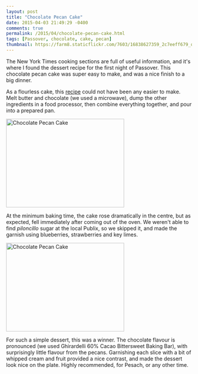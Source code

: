 ```yaml
---
layout: post
title: "Chocolate Pecan Cake"
date: 2015-04-03 21:49:29 -0400
comments: true
permalink: /2015/04/chocolate-pecan-cake.html
tags: [Passover, chocolate, cake, pecan]
thumbnail: https://farm8.staticflickr.com/7603/16838627359_2c7eeff679_q.jpg
---
```

 
The New York Times cooking sections are full of useful information, and
it's where I found the dessert recipe for the first night of Passover.
This chocolate pecan cake was super easy to make, and was a nice finish 
to a big dinner.

As a flourless cake, this
[recipe](http://cooking.nytimes.com/recipes/1013958-nana-joses-chocolate-pecan-cake) 
could not have been any easier to make. Melt butter and chocolate (we
used a microwave), dump the other ingredients in a food processor, then
combine everything together, and pour into a prepared pan.

<a href="https://www.flickr.com/photos/gnuf/17015192365"
title="Chocolate Pecan Cake by Eric Fung, on Flickr"><img
src="https://farm9.staticflickr.com/8755/17015192365_b253b9fdeb_n.jpg"
width="320" height="240" alt="Chocolate Pecan Cake"></a>

At the minimum baking time, the cake rose dramatically in the centre,
but as expected, fell immediately after coming out of the oven. We
weren't able to find <i>piloncillo</i> sugar at the local Publix, so we
skipped it, and made the garnish using blueberries, strawberries and key
limes.

<a href="https://www.flickr.com/photos/gnuf/16838627359" 
title="Chocolate Pecan Cake by Eric Fung, on Flickr"><img
src="https://farm8.staticflickr.com/7603/16838627359_2c7eeff679_n.jpg"
width="320" height="240" alt="Chocolate Pecan Cake"></a>

For such a simple dessert, this was a winner. The chocolate flavour is
pronounced (we used Ghirardelli 60% Cacao Bittersweet Baking Bar), with
surprisingly little flavour from the pecans. Garnishing each slice with
a bit of whipped cream and fruit provided a nice contrast, and made the
dessert look nice on the plate. Highly recommended, for Pesach, or any
other time.

